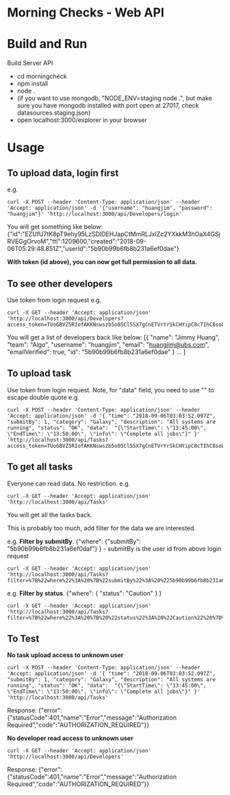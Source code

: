 # Morning Checks - Web API 

# Build and Run
Build Server API
* cd morningcheck
* npm install
* node .
* (if you want to use mongodb, "NODE_ENV=staging node .", but make sure you have mongodb installed with port open at 27017, check datasources.staging.json)
* open localhost:3000/explorer in your browser

# Usage

## To upload data, login first
e.g.
```
curl -X POST --header 'Content-Type: application/json' --header 'Accept: application/json' -d '{"username": "huangjim", "password": "huangjim"}' 'http://localhost:3000/api/Developers/login'
```

You will get something like below:
{"id":"EZUfU7tK8pT9ehy95LzSDIDEHJapCtMmRLJxlZc2YXkkM3hOaX4GSjRVEGgOrvoM","ttl":1209600,"created":"2018-09-06T05:29:48.851Z","userId":"5b90b99b6fb8b231a6ef0dae"}

**With token (id above), you can now get full permission to all data.**

## To see other developers
Use token from login request
e.g.
```
curl -X GET --header 'Accept: application/json' 'http://localhost:3000/api/Developers?access_token=TUoGBVZ5RIofAKKNswszb5o05Cl5SX7gCnETVrYrSkCHYipC8cTIhC8soLC3fEhP'
```

You will get a list of developers back like below:
[{ 
    "name": "Jimmy Huang",
    "team": "Algo",
    "username": "huangjim",
    "email": "huangjim@ubs.com",
    "emailVerified": true,
    "id": "5b90b99b6fb8b231a6ef0dae"
  } ...
]

## To upload task
Use token from login request. Note, for "data" field, you need to use "\" to escape double quote
e.g. 
```
curl -X POST --header 'Content-Type: application/json' --header 'Accept: application/json' -d '{ "time": "2018-09-06T03:03:52.097Z", "submitBy": 1, "category": "Galaxy", "description": "All systems are running", "status": "OK", "data":  "{\"StartTime\": \"13:45:00\", \"EndTime\": \"13:50:00\", \"info\": \"Complete all jobs\"}" }' 'http://localhost:3000/api/Tasks?access_token=TUoGBVZ5RIofAKKNswszb5o05Cl5SX7gCnETVrYrSkCHYipC8cTIhC8soLC3fEhP'
```

 ## To get all tasks
Everyone can read data. No restriction.
e.g.
```
curl -X GET --header 'Accept: application/json' 'http://localhost:3000/api/Tasks'
```

You will get all the tasks back.

This is probably too much, add filter for the data we are interested.

e.g. **Filter by submitBy**. {"where": {"submitBy": "5b90b99b6fb8b231a6ef0daf"} }  - submitBy is the user id from above login request

```
curl -X GET --header 'Accept: application/json' 'http://localhost:3000/api/Tasks?filter=%7B%22where%22%3A%20%7B%22submitBy%22%3A%20%225b90b99b6fb8b231a6ef0daf%22%7D%20%7D'
```

e.g. **Filter by status**. {"where": { "status": "Caution" } }

```
curl -X GET --header 'Accept: application/json' 'http://localhost:3000/api/Tasks?filter=%7B%22where%22%3A%20%7B%20%22status%22%3A%20%22Caution%22%20%7D%20%7D'
```

## To Test

**No task upload access to unknown user**
```
curl -X POST --header 'Content-Type: application/json' --header 'Accept: application/json' -d '{ "time": "2018-09-06T03:03:52.097Z", "submitBy": 1, "category": "Galaxy", "description": "All systems are running", "status": "OK", "data":  "{\"StartTime\": \"13:45:00\", \"EndTime\": \"13:50:00\", \"info\": \"Complete all jobs\"}" }' 'http://localhost:3000/api/Tasks'
```

Response:
{"error":{"statusCode":401,"name":"Error","message":"Authorization Required","code":"AUTHORIZATION_REQUIRED"}}

**No developer read access to unknown user**
```
curl -X GET --header 'Accept: application/json' 'http://localhost:3000/api/Developers'
```

Response:
{"error":{"statusCode":401,"name":"Error","message":"Authorization Required","code":"AUTHORIZATION_REQUIRED"}}
